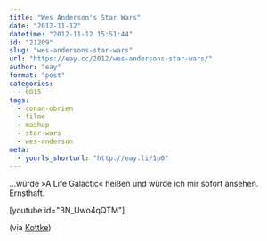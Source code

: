 ```yaml
---
title: "Wes Anderson's Star Wars"
date: "2012-11-12"
datetime: "2012-11-12 15:51:44"
id: "21209"
slug: "wes-andersons-star-wars"
url: "https://eay.cc/2012/wes-andersons-star-wars/"
author: "eay"
format: "post"
categories:
  - 0815
tags:
  - conan-obrien
  - filme
  - mashup
  - star-wars
  - wes-anderson
meta:
  - yourls_shorturl: "http://eay.li/1p0"
---
```


...würde »A Life Galactic« heißen und würde ich mir sofort ansehen. Ernsthaft.

\[youtube id="BN\_Uwo4qQTM"\]

(via [Kottke](http://kottke.org/12/11/wes-andersons-star-wars))
